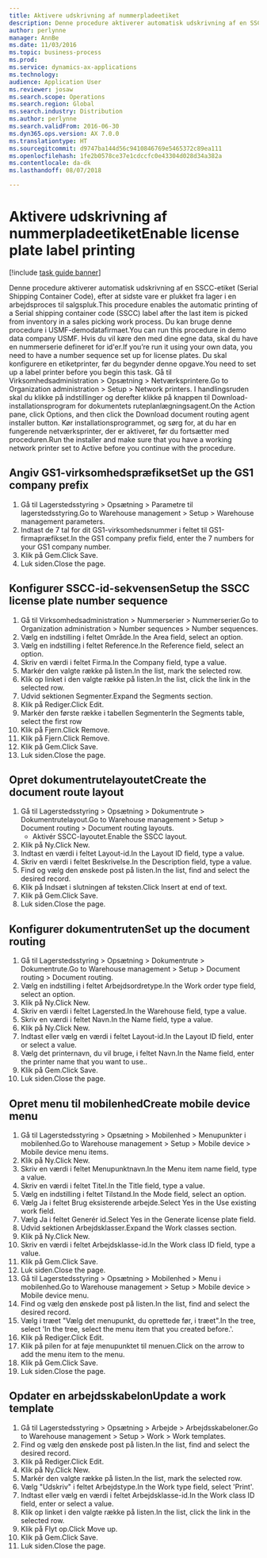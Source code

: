 ```yaml
--- 
title: Aktivere udskrivning af nummerpladeetiket
description: Denne procedure aktiverer automatisk udskrivning af en SSCC-etiket (Serial Shipping Container Code), efter at sidste vare er plukket fra lager i en arbejdsproces til salgspluk.
author: perlynne
manager: AnnBe
ms.date: 11/03/2016
ms.topic: business-process
ms.prod: 
ms.service: dynamics-ax-applications
ms.technology: 
audience: Application User
ms.reviewer: josaw
ms.search.scope: Operations
ms.search.region: Global
ms.search.industry: Distribution
ms.author: perlynne
ms.search.validFrom: 2016-06-30
ms.dyn365.ops.version: AX 7.0.0
ms.translationtype: HT
ms.sourcegitcommit: d9747ba144d56c9410846769e5465372c89ea111
ms.openlocfilehash: 1fe2b0578ce37e1cdccfc0e43304d028d34a382a
ms.contentlocale: da-dk
ms.lasthandoff: 08/07/2018

---
```

# <a name="enable-license-plate-label-printing"></a><span data-ttu-id="12fec-103">Aktivere udskrivning af nummerpladeetiket</span><span class="sxs-lookup"><span data-stu-id="12fec-103">Enable license plate label printing</span></span>

[!include [task guide banner](../../includes/task-guide-banner.md)]

<span data-ttu-id="12fec-104">Denne procedure aktiverer automatisk udskrivning af en SSCC-etiket (Serial Shipping Container Code), efter at sidste vare er plukket fra lager i en arbejdsproces til salgspluk.</span><span class="sxs-lookup"><span data-stu-id="12fec-104">This procedure enables the automatic printing of a Serial shipping container code (SSCC) label after the last item is picked from inventory in a sales picking work process.</span></span> <span data-ttu-id="12fec-105">Du kan bruge denne procedure i USMF-demodatafirmaet.</span><span class="sxs-lookup"><span data-stu-id="12fec-105">You can run this procedure in demo data company USMF.</span></span> <span data-ttu-id="12fec-106">Hvis du vil køre den med dine egne data, skal du have en nummerserie defineret for id'er.</span><span class="sxs-lookup"><span data-stu-id="12fec-106">If you’re run it using your own data, you need to have a number sequence set up for license plates.</span></span> <span data-ttu-id="12fec-107">Du skal konfigurere en etiketprinter, før du begynder denne opgave.</span><span class="sxs-lookup"><span data-stu-id="12fec-107">You need to set up a label printer before you begin this task.</span></span> <span data-ttu-id="12fec-108">Gå til Virksomhedsadministration > Opsætning > Netværksprintere.</span><span class="sxs-lookup"><span data-stu-id="12fec-108">Go to Organization administration > Setup > Network printers.</span></span> <span data-ttu-id="12fec-109">I handlingsruden skal du klikke på indstillinger og derefter klikke på knappen til Download-installationsprogram for dokumentets ruteplanlægningsagent.</span><span class="sxs-lookup"><span data-stu-id="12fec-109">On the Action pane, click Options, and then click the Download document routing agent installer button.</span></span> <span data-ttu-id="12fec-110">Kør installationsprogrammet, og sørg for, at du har en fungerende netværksprinter, der er aktiveret, før du fortsætter med proceduren.</span><span class="sxs-lookup"><span data-stu-id="12fec-110">Run the installer and make sure that you have a working network printer set to Active before you continue with the procedure.</span></span>


## <a name="set-up-the-gs1-company-prefix"></a><span data-ttu-id="12fec-111">Angiv GS1-virksomhedspræfikset</span><span class="sxs-lookup"><span data-stu-id="12fec-111">Set up the GS1 company prefix</span></span>
1. <span data-ttu-id="12fec-112">Gå til Lagerstedsstyring > Opsætning > Parametre til lagerstedsstyring.</span><span class="sxs-lookup"><span data-stu-id="12fec-112">Go to Warehouse management > Setup > Warehouse management parameters.</span></span>
2. <span data-ttu-id="12fec-113">Indtast de 7 tal for dit GS1-virksomhedsnummer i feltet til GS1-firmapræfikset.</span><span class="sxs-lookup"><span data-stu-id="12fec-113">In the GS1 company prefix field, enter the 7 numbers for your GS1 company number.</span></span>
3. <span data-ttu-id="12fec-114">Klik på Gem.</span><span class="sxs-lookup"><span data-stu-id="12fec-114">Click Save.</span></span>
4. <span data-ttu-id="12fec-115">Luk siden.</span><span class="sxs-lookup"><span data-stu-id="12fec-115">Close the page.</span></span>

## <a name="setup-the-sscc-license-plate-number-sequence"></a><span data-ttu-id="12fec-116">Konfigurer SSCC-id-sekvensen</span><span class="sxs-lookup"><span data-stu-id="12fec-116">Setup the SSCC license plate number sequence</span></span>
1. <span data-ttu-id="12fec-117">Gå til Virksomhedsadministration > Nummerserier > Nummerserier.</span><span class="sxs-lookup"><span data-stu-id="12fec-117">Go to Organization administration > Number sequences > Number sequences.</span></span>
2. <span data-ttu-id="12fec-118">Vælg en indstilling i feltet Område.</span><span class="sxs-lookup"><span data-stu-id="12fec-118">In the Area field, select an option.</span></span>
3. <span data-ttu-id="12fec-119">Vælg en indstilling i feltet Reference.</span><span class="sxs-lookup"><span data-stu-id="12fec-119">In the Reference field, select an option.</span></span>
4. <span data-ttu-id="12fec-120">Skriv en værdi i feltet Firma.</span><span class="sxs-lookup"><span data-stu-id="12fec-120">In the Company field, type a value.</span></span>
5. <span data-ttu-id="12fec-121">Markér den valgte række på listen.</span><span class="sxs-lookup"><span data-stu-id="12fec-121">In the list, mark the selected row.</span></span>
6. <span data-ttu-id="12fec-122">Klik op linket i den valgte række på listen.</span><span class="sxs-lookup"><span data-stu-id="12fec-122">In the list, click the link in the selected row.</span></span>
7. <span data-ttu-id="12fec-123">Udvid sektionen Segmenter.</span><span class="sxs-lookup"><span data-stu-id="12fec-123">Expand the Segments section.</span></span>
8. <span data-ttu-id="12fec-124">Klik på Rediger.</span><span class="sxs-lookup"><span data-stu-id="12fec-124">Click Edit.</span></span>
9. <span data-ttu-id="12fec-125">Markér den første række i tabellen Segmenter</span><span class="sxs-lookup"><span data-stu-id="12fec-125">In the Segments table, select the first row</span></span>
10. <span data-ttu-id="12fec-126">Klik på Fjern.</span><span class="sxs-lookup"><span data-stu-id="12fec-126">Click Remove.</span></span>
11. <span data-ttu-id="12fec-127">Klik på Fjern.</span><span class="sxs-lookup"><span data-stu-id="12fec-127">Click Remove.</span></span>
12. <span data-ttu-id="12fec-128">Klik på Gem.</span><span class="sxs-lookup"><span data-stu-id="12fec-128">Click Save.</span></span>
13. <span data-ttu-id="12fec-129">Luk siden.</span><span class="sxs-lookup"><span data-stu-id="12fec-129">Close the page.</span></span>

## <a name="create-the-document-route-layout"></a><span data-ttu-id="12fec-130">Opret dokumentrutelayoutet</span><span class="sxs-lookup"><span data-stu-id="12fec-130">Create the document route layout</span></span>
1. <span data-ttu-id="12fec-131">Gå til Lagerstedsstyring > Opsætning > Dokumentrute > Dokumentrutelayout.</span><span class="sxs-lookup"><span data-stu-id="12fec-131">Go to Warehouse management > Setup > Document routing > Document routing layouts.</span></span>
    * <span data-ttu-id="12fec-132">Aktivér SSCC-layoutet.</span><span class="sxs-lookup"><span data-stu-id="12fec-132">Enable the SSCC layout.</span></span>  
2. <span data-ttu-id="12fec-133">Klik på Ny.</span><span class="sxs-lookup"><span data-stu-id="12fec-133">Click New.</span></span>
3. <span data-ttu-id="12fec-134">Indtast en værdi i feltet Layout-id.</span><span class="sxs-lookup"><span data-stu-id="12fec-134">In the Layout ID field, type a value.</span></span>
4. <span data-ttu-id="12fec-135">Skriv en værdi i feltet Beskrivelse.</span><span class="sxs-lookup"><span data-stu-id="12fec-135">In the Description field, type a value.</span></span>
5. <span data-ttu-id="12fec-136">Find og vælg den ønskede post på listen.</span><span class="sxs-lookup"><span data-stu-id="12fec-136">In the list, find and select the desired record.</span></span>
6. <span data-ttu-id="12fec-137">Klik på Indsæt i slutningen af teksten.</span><span class="sxs-lookup"><span data-stu-id="12fec-137">Click Insert at end of text.</span></span>
7. <span data-ttu-id="12fec-138">Klik på Gem.</span><span class="sxs-lookup"><span data-stu-id="12fec-138">Click Save.</span></span>
8. <span data-ttu-id="12fec-139">Luk siden.</span><span class="sxs-lookup"><span data-stu-id="12fec-139">Close the page.</span></span>

## <a name="set-up-the-document-routing"></a><span data-ttu-id="12fec-140">Konfigurer dokumentruten</span><span class="sxs-lookup"><span data-stu-id="12fec-140">Set up the document routing</span></span>
1. <span data-ttu-id="12fec-141">Gå til Lagerstedsstyring > Opsætning > Dokumentrute > Dokumentrute.</span><span class="sxs-lookup"><span data-stu-id="12fec-141">Go to Warehouse management > Setup > Document routing > Document routing.</span></span>
2. <span data-ttu-id="12fec-142">Vælg en indstilling i feltet Arbejdsordretype.</span><span class="sxs-lookup"><span data-stu-id="12fec-142">In the Work order type field, select an option.</span></span>
3. <span data-ttu-id="12fec-143">Klik på Ny.</span><span class="sxs-lookup"><span data-stu-id="12fec-143">Click New.</span></span>
4. <span data-ttu-id="12fec-144">Skriv en værdi i feltet Lagersted.</span><span class="sxs-lookup"><span data-stu-id="12fec-144">In the Warehouse field, type a value.</span></span>
5. <span data-ttu-id="12fec-145">Skriv en værdi i feltet Navn.</span><span class="sxs-lookup"><span data-stu-id="12fec-145">In the Name field, type a value.</span></span>
6. <span data-ttu-id="12fec-146">Klik på Ny.</span><span class="sxs-lookup"><span data-stu-id="12fec-146">Click New.</span></span>
7. <span data-ttu-id="12fec-147">Indtast eller vælg en værdi i feltet Layout-id.</span><span class="sxs-lookup"><span data-stu-id="12fec-147">In the Layout ID field, enter or select a value.</span></span>
8. <span data-ttu-id="12fec-148">Vælg det printernavn, du vil bruge, i feltet Navn.</span><span class="sxs-lookup"><span data-stu-id="12fec-148">In the Name field, enter the printer name that you want to use..</span></span>
9. <span data-ttu-id="12fec-149">Klik på Gem.</span><span class="sxs-lookup"><span data-stu-id="12fec-149">Click Save.</span></span>
10. <span data-ttu-id="12fec-150">Luk siden.</span><span class="sxs-lookup"><span data-stu-id="12fec-150">Close the page.</span></span>

## <a name="create-mobile-device-menu"></a><span data-ttu-id="12fec-151">Opret menu til mobilenhed</span><span class="sxs-lookup"><span data-stu-id="12fec-151">Create mobile device menu</span></span>
1. <span data-ttu-id="12fec-152">Gå til Lagerstedsstyring > Opsætning > Mobilenhed > Menupunkter i mobilenhed.</span><span class="sxs-lookup"><span data-stu-id="12fec-152">Go to Warehouse management > Setup > Mobile device > Mobile device menu items.</span></span>
2. <span data-ttu-id="12fec-153">Klik på Ny.</span><span class="sxs-lookup"><span data-stu-id="12fec-153">Click New.</span></span>
3. <span data-ttu-id="12fec-154">Skriv en værdi i feltet Menupunktnavn.</span><span class="sxs-lookup"><span data-stu-id="12fec-154">In the Menu item name field, type a value.</span></span>
4. <span data-ttu-id="12fec-155">Skriv en værdi i feltet Titel.</span><span class="sxs-lookup"><span data-stu-id="12fec-155">In the Title field, type a value.</span></span>
5. <span data-ttu-id="12fec-156">Vælg en indstilling i feltet Tilstand.</span><span class="sxs-lookup"><span data-stu-id="12fec-156">In the Mode field, select an option.</span></span>
6. <span data-ttu-id="12fec-157">Vælg Ja i feltet Brug eksisterende arbejde.</span><span class="sxs-lookup"><span data-stu-id="12fec-157">Select Yes in the Use existing work field.</span></span>
7. <span data-ttu-id="12fec-158">Vælg Ja i feltet Generér id.</span><span class="sxs-lookup"><span data-stu-id="12fec-158">Select Yes in the Generate license plate field.</span></span>
8. <span data-ttu-id="12fec-159">Udvid sektionen Arbejdsklasser.</span><span class="sxs-lookup"><span data-stu-id="12fec-159">Expand the Work classes section.</span></span>
9. <span data-ttu-id="12fec-160">Klik på Ny.</span><span class="sxs-lookup"><span data-stu-id="12fec-160">Click New.</span></span>
10. <span data-ttu-id="12fec-161">Skriv en værdi i feltet Arbejdsklasse-id.</span><span class="sxs-lookup"><span data-stu-id="12fec-161">In the Work class ID field, type a value.</span></span>
11. <span data-ttu-id="12fec-162">Klik på Gem.</span><span class="sxs-lookup"><span data-stu-id="12fec-162">Click Save.</span></span>
12. <span data-ttu-id="12fec-163">Luk siden.</span><span class="sxs-lookup"><span data-stu-id="12fec-163">Close the page.</span></span>
13. <span data-ttu-id="12fec-164">Gå til Lagerstedsstyring > Opsætning > Mobilenhed > Menu i mobilenhed.</span><span class="sxs-lookup"><span data-stu-id="12fec-164">Go to Warehouse management > Setup > Mobile device > Mobile device menu.</span></span>
14. <span data-ttu-id="12fec-165">Find og vælg den ønskede post på listen.</span><span class="sxs-lookup"><span data-stu-id="12fec-165">In the list, find and select the desired record.</span></span>
15. <span data-ttu-id="12fec-166">Vælg i træet "Vælg det menupunkt, du oprettede før, i træet".</span><span class="sxs-lookup"><span data-stu-id="12fec-166">In the tree, select 'In the tree, select the menu item that you created before.'.</span></span>
16. <span data-ttu-id="12fec-167">Klik på Rediger.</span><span class="sxs-lookup"><span data-stu-id="12fec-167">Click Edit.</span></span>
17. <span data-ttu-id="12fec-168">Klik på pilen for at føje menupunktet til menuen.</span><span class="sxs-lookup"><span data-stu-id="12fec-168">Click on the arrow to add the menu item to the menu.</span></span>
18. <span data-ttu-id="12fec-169">Klik på Gem.</span><span class="sxs-lookup"><span data-stu-id="12fec-169">Click Save.</span></span>
19. <span data-ttu-id="12fec-170">Luk siden.</span><span class="sxs-lookup"><span data-stu-id="12fec-170">Close the page.</span></span>

## <a name="update-a-work-template"></a><span data-ttu-id="12fec-171">Opdater en arbejdsskabelon</span><span class="sxs-lookup"><span data-stu-id="12fec-171">Update a work template</span></span>
1. <span data-ttu-id="12fec-172">Gå til Lagerstedsstyring > Opsætning > Arbejde > Arbejdsskabeloner.</span><span class="sxs-lookup"><span data-stu-id="12fec-172">Go to Warehouse management > Setup > Work > Work templates.</span></span>
2. <span data-ttu-id="12fec-173">Find og vælg den ønskede post på listen.</span><span class="sxs-lookup"><span data-stu-id="12fec-173">In the list, find and select the desired record.</span></span>
3. <span data-ttu-id="12fec-174">Klik på Rediger.</span><span class="sxs-lookup"><span data-stu-id="12fec-174">Click Edit.</span></span>
4. <span data-ttu-id="12fec-175">Klik på Ny.</span><span class="sxs-lookup"><span data-stu-id="12fec-175">Click New.</span></span>
5. <span data-ttu-id="12fec-176">Markér den valgte række på listen.</span><span class="sxs-lookup"><span data-stu-id="12fec-176">In the list, mark the selected row.</span></span>
6. <span data-ttu-id="12fec-177">Vælg "Udskriv" i feltet Arbejdstype.</span><span class="sxs-lookup"><span data-stu-id="12fec-177">In the Work type field, select 'Print'.</span></span>
7. <span data-ttu-id="12fec-178">Indtast eller vælg en værdi i feltet Arbejdsklasse-id.</span><span class="sxs-lookup"><span data-stu-id="12fec-178">In the Work class ID field, enter or select a value.</span></span>
8. <span data-ttu-id="12fec-179">Klik op linket i den valgte række på listen.</span><span class="sxs-lookup"><span data-stu-id="12fec-179">In the list, click the link in the selected row.</span></span>
9. <span data-ttu-id="12fec-180">Klik på Flyt op.</span><span class="sxs-lookup"><span data-stu-id="12fec-180">Click Move up.</span></span>
10. <span data-ttu-id="12fec-181">Klik på Gem.</span><span class="sxs-lookup"><span data-stu-id="12fec-181">Click Save.</span></span>
11. <span data-ttu-id="12fec-182">Luk siden.</span><span class="sxs-lookup"><span data-stu-id="12fec-182">Close the page.</span></span>


